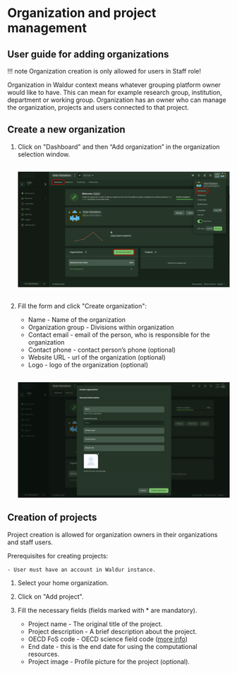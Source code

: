 # Organization and project management

## User guide for adding organizations

!!! note
    Organization creation is only allowed for users in Staff role!

Organization in Waldur context means whatever grouping platform owner would like to have.
This can mean for example research group, institution, department or working group. Organization has an owner who can manage the organization, projects and users connected to that project.

## Create a new organization

1. Click on "Dashboard" and then “Add organization” in the organization selection window.<br><br>

   ![Select organization](../img/add-org.jpg)<br><br>

2. Fill the form and click "Create organization":

    - Name - Name of the organization
    - Organization group - Divisions within organization
    - Contact email - email of the person, who is responsible for the organization
    - Contact phone - contact person’s phone (optional)
    - Website URL - url of the organization (optional)
    - Logo - logo of the organization (optional)<br><br>

   ![Select organization](../img/add-org-2.jpg)

## Creation of projects

Project creation is allowed for organization owners in their organizations and staff users.

Prerequisites for creating projects:

    - User must have an account in Waldur instance.

1. Select your home organization.
2. Click on "Add project".
3. Fill the necessary fields (fields marked with * are mandatory).

    - Project name - The original title of the project.
    - Project description - A brief description about the project.
    - OECD FoS code - OECD science field code ([more info](https://joinup.ec.europa.eu/collection/eu-semantic-interoperability-catalogue/solution/field-science-and-technology-classification/about))
    - End date - this is the end date for using the computational resources.
    - Project image - Profile picture for the project (optional).